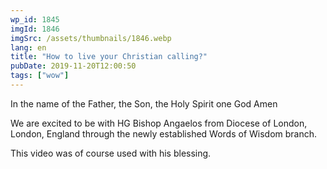 ```yaml
---
wp_id: 1845
imgId: 1846
imgSrc: /assets/thumbnails/1846.webp
lang: en
title: "How to live your Christian calling?"
pubDate: 2019-11-20T12:00:50
tags: ["wow"]
---
```


<!-- page: 6 -->

<p>In the name of the Father, the Son, the Holy Spirit one God Amen</p>
<p>We are excited to be with HG Bishop Angaelos from Diocese of London, London, England through the newly established Words of Wisdom branch.</p>
<p>This video was of course used with his blessing.</p>
